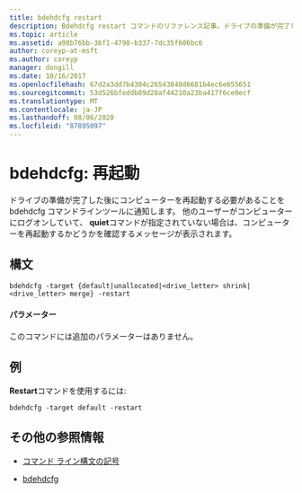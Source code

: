 ```yaml
---
title: bdehdcfg restart
description: Bdehdcfg restart コマンドのリファレンス記事。ドライブの準備が完了した後で、コンピューターを再起動する必要があることを bdehdcfg に伝えます。
ms.topic: article
ms.assetid: a98b76bb-36f1-4790-b337-7dc35f606bc6
author: coreyp-at-msft
ms.author: coreyp
manager: dongill
ms.date: 10/16/2017
ms.openlocfilehash: 67d2a3dd7b4304c26543840d6681b4ec6e655651
ms.sourcegitcommit: 53d526bfeddb89d28af44210a23ba417f6ce0ecf
ms.translationtype: MT
ms.contentlocale: ja-JP
ms.lasthandoff: 08/06/2020
ms.locfileid: "87895097"
---
```

# <a name="bdehdcfg-restart"></a>bdehdcfg: 再起動

ドライブの準備が完了した後にコンピューターを再起動する必要があることを bdehdcfg コマンドラインツールに通知します。 他のユーザーがコンピューターにログオンしていて、 **quiet**コマンドが指定されていない場合は、コンピューターを再起動するかどうかを確認するメッセージが表示されます。

## <a name="syntax"></a>構文

```
bdehdcfg -target {default|unallocated|<drive_letter> shrink|<drive_letter> merge} -restart
```

#### <a name="parameters"></a>パラメーター

このコマンドには追加のパラメーターはありません。

## <a name="examples"></a>例

**Restart**コマンドを使用するには:

```
bdehdcfg -target default -restart
```

## <a name="additional-references"></a>その他の参照情報

- [コマンド ライン構文の記号](command-line-syntax-key.md)

- [bdehdcfg](bdehdcfg.md)
